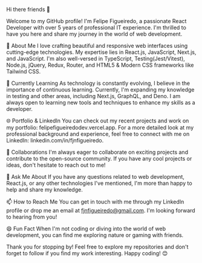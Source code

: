 Hi there friends 👋

Welcome to my GitHub profile! I'm Felipe Figueiredo, a passionate React Developer with over 5 years of professional IT experience. I'm thrilled to have you here and share my journey in the world of web development.

🚀 About Me
I love crafting beautiful and responsive web interfaces using cutting-edge technologies. My expertise lies in React.js, JavaScript, Next.js, and JavaScript. I'm also well-versed in TypeScript, Testing(Jest/Vitest), Node.js, jQuery, Redux, Router, and HTML5 & Modern CSS frameworks like Tailwind CSS.

🌱 Currently Learning
As technology is constantly evolving, I believe in the importance of continuous learning. Currently, I'm expanding my knowledge in testing and other areas, including Next.js, GraphQL, and Deno. I am always open to learning new tools and techniques to enhance my skills as a developer.

🌐 Portfolio & LinkedIn
You can check out my recent projects and work on my portfolio: felipefigueiredodev.vercel.app. For a more detailed look at my professional background and experience, feel free to connect with me on LinkedIn: linkedin.com/in/fjnfigueiredo.

🤝 Collaborations
I'm always eager to collaborate on exciting projects and contribute to the open-source community. If you have any cool projects or ideas, don't hesitate to reach out to me!

💬 Ask Me About
If you have any questions related to web development, React.js, or any other technologies I've mentioned, I'm more than happy to help and share my knowledge.

📫 How to Reach Me
You can get in touch with me through my LinkedIn profile or drop me an email at fjnfigueiredo@gmail.com. I'm looking forward to hearing from you!

😄 Fun Fact
When I'm not coding or diving into the world of web development, you can find me exploring nature or gaming with friends.

Thank you for stopping by! Feel free to explore my repositories and don't forget to follow if you find my work interesting. Happy coding! 😊
